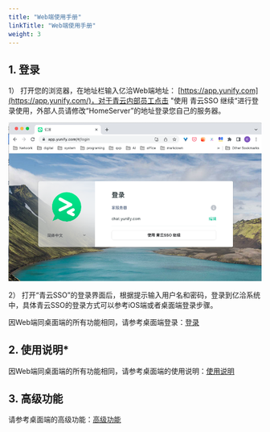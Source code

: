 ```yaml
---
title: "Web端使用手册"
linkTitle: "Web端使用手册"
weight: 3
---
```



## 1. 登录

1） 打开您的浏览器，在地址栏输入亿洽Web端地址： [https://app.yunify.com](https://app.yunify.com/)，对于青云内部员工点击 "使用 青云SSO 继续“进行登录使用，外部人员请修改“HomeServer”的地址登录您自己的服务器。

![](./media/address_url.png)

2） 打开“青云SSO”的登录界面后，根据提示输入用户名和密码，登录到亿洽系统中，具体青云SSO的登录方式可以参考iOS端或者桌面端登录步骤。

因Web端同桌面端的所有功能相同，请参考桌面端登录：[登录](https://docs.yiqia.com/zh/docs/user-manual/desktop/#2-登录)

## 2. 使用说明*

因Web端同桌面端的所有功能相同，请参考桌面端的使用说明：[使用说明](https://docs.yiqia.com/zh/docs/user-manual/desktop/#3-使用说明) 


## 3. 高级功能

请参考桌面端的高级功能：[高级功能](https://docs.yiqia.com/zh/docs/user-manual/desktop/#4-高级功能)
